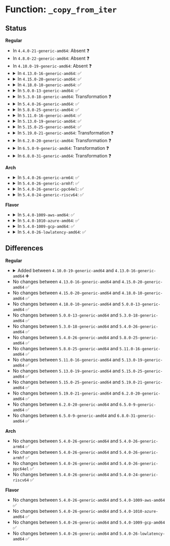 # Function: <code>_copy_from_iter</code>

## Status
<b>Regular</b>
<ul>
<li>
In <code>4.4.0-21-generic-amd64</code>: Absent ❓
</li>
<li>
In <code>4.8.0-22-generic-amd64</code>: Absent ❓
</li>
<li>
In <code>4.10.0-19-generic-amd64</code>: Absent ❓
</li>
<li>
<details>
<summary>In <code>4.13.0-16-generic-amd64</code>: ✅</summary>

```c
size_t _copy_from_iter(void * addr, size_t bytes, struct iov_iter * i)
```

```json
{
  "name": "_copy_from_iter",
  "collision_type": "Unique Global",
  "inline_type": "No",
  "funcs": [
    {
      "addr": 18446744071583463232,
      "name": "_copy_from_iter",
      "external": true,
      "loc": "lib/iov_iter.c:576",
      "file": "lib/iov_iter.c",
      "inline": "seen, unknown",
      "caller_inline": [],
      "caller_func": [
        "drivers/md/dm.c:dm_dax_copy_from_iter",
        "net/core/datagram.c:skb_copy_datagram_from_iter",
        "net/ipv4/tcp_output.c:tcp_connect"
      ]
    }
  ],
  "symbols": [
    {
      "addr": 18446744071583463232,
      "name": "_copy_from_iter",
      "section": ".text",
      "bind": "STB_GLOBAL",
      "size": 747
    }
  ]
}
```
</details>
</li>
<li>
<details>
<summary>In <code>4.15.0-20-generic-amd64</code>: ✅</summary>

```c
size_t _copy_from_iter(void * addr, size_t bytes, struct iov_iter * i)
```

```json
{
  "name": "_copy_from_iter",
  "collision_type": "Unique Global",
  "inline_type": "No",
  "funcs": [
    {
      "addr": 18446744071583644096,
      "name": "_copy_from_iter",
      "external": true,
      "loc": "lib/iov_iter.c:576",
      "file": "lib/iov_iter.c",
      "inline": "seen, unknown",
      "caller_inline": [],
      "caller_func": [
        "lib/iov_iter.c:copy_page_from_iter",
        "drivers/md/dm.c:dm_dax_copy_from_iter",
        "net/core/datagram.c:skb_copy_datagram_from_iter",
        "net/ipv4/tcp_output.c:tcp_connect"
      ]
    }
  ],
  "symbols": [
    {
      "addr": 18446744071583644096,
      "name": "_copy_from_iter",
      "section": ".text",
      "bind": "STB_GLOBAL",
      "size": 745
    }
  ]
}
```
</details>
</li>
<li>
<details>
<summary>In <code>4.18.0-10-generic-amd64</code>: ✅</summary>

```c
size_t _copy_from_iter(void * addr, size_t bytes, struct iov_iter * i)
```

```json
{
  "name": "_copy_from_iter",
  "collision_type": "Unique Global",
  "inline_type": "No",
  "funcs": [
    {
      "addr": 18446744071583861968,
      "name": "_copy_from_iter",
      "external": true,
      "loc": "lib/iov_iter.c:692",
      "file": "lib/iov_iter.c",
      "inline": "seen, unknown",
      "caller_inline": [],
      "caller_func": [
        "kernel/bpf/sockmap.c:bpf_tcp_sendmsg",
        "lib/iov_iter.c:copy_page_from_iter",
        "drivers/md/dm.c:dm_dax_copy_from_iter",
        "net/core/datagram.c:skb_copy_datagram_from_iter",
        "net/ipv4/tcp_output.c:tcp_connect"
      ]
    }
  ],
  "symbols": [
    {
      "addr": 18446744071583861968,
      "name": "_copy_from_iter",
      "section": ".text",
      "bind": "STB_GLOBAL",
      "size": 735
    }
  ]
}
```
</details>
</li>
<li>
<details>
<summary>In <code>5.0.0-13-generic-amd64</code>: ✅</summary>

```c
size_t _copy_from_iter(void * addr, size_t bytes, struct iov_iter * i)
```

```json
{
  "name": "_copy_from_iter",
  "collision_type": "Unique Global",
  "inline_type": "No",
  "funcs": [
    {
      "addr": 18446744071583945776,
      "name": "_copy_from_iter",
      "external": true,
      "loc": "lib/iov_iter.c:736",
      "file": "lib/iov_iter.c",
      "inline": "seen, unknown",
      "caller_inline": [],
      "caller_func": [
        "fs/iomap.c:iomap_dio_actor",
        "lib/iov_iter.c:copy_page_from_iter",
        "drivers/md/dm.c:dm_dax_copy_from_iter",
        "net/core/datagram.c:skb_copy_datagram_from_iter",
        "net/core/skmsg.c:sk_msg_memcopy_from_iter",
        "net/ipv4/tcp_output.c:tcp_connect"
      ]
    }
  ],
  "symbols": [
    {
      "addr": 18446744071583945776,
      "name": "_copy_from_iter",
      "section": ".text",
      "bind": "STB_GLOBAL",
      "size": 767
    }
  ]
}
```
</details>
</li>
<li>
<details>
<summary>In <code>5.3.0-18-generic-amd64</code>: Transformation ❓</summary>

```c
size_t _copy_from_iter(void * addr, size_t bytes, struct iov_iter * i)
```

```json
{
  "name": "_copy_from_iter",
  "collision_type": "Unique Global",
  "inline_type": "No",
  "funcs": [
    {
      "addr": 0,
      "name": "_copy_from_iter",
      "external": true,
      "loc": "lib/iov_iter.c:737",
      "file": "lib/iov_iter.c",
      "inline": "seen, unknown",
      "caller_inline": [],
      "caller_func": [
        "fs/iomap/direct-io.c:iomap_dio_actor",
        "lib/iov_iter.c:copy_page_from_iter",
        "drivers/md/dm.c:dm_dax_copy_from_iter",
        "net/core/datagram.c:skb_copy_datagram_from_iter",
        "net/core/skmsg.c:sk_msg_memcopy_from_iter",
        "net/ipv4/tcp_output.c:tcp_send_syn_data"
      ]
    }
  ],
  "symbols": [
    {
      "addr": 18446744071584132551,
      "name": "_copy_from_iter.cold",
      "section": ".text",
      "bind": "STB_LOCAL",
      "size": 22
    },
    {
      "addr": 18446744071584122416,
      "name": "_copy_from_iter",
      "section": ".text",
      "bind": "STB_GLOBAL",
      "size": 899
    }
  ]
}
```
</details>
</li>
<li>
<details>
<summary>In <code>5.4.0-26-generic-amd64</code>: ✅</summary>

```c
size_t _copy_from_iter(void * addr, size_t bytes, struct iov_iter * i)
```

```json
{
  "name": "_copy_from_iter",
  "collision_type": "Unique Global",
  "inline_type": "No",
  "funcs": [
    {
      "addr": 18446744071584247728,
      "name": "_copy_from_iter",
      "external": true,
      "loc": "lib/iov_iter.c:737",
      "file": "lib/iov_iter.c",
      "inline": "seen, unknown",
      "caller_inline": [],
      "caller_func": [
        "fs/iomap/direct-io.c:iomap_dio_actor",
        "drivers/md/dm.c:dm_dax_copy_from_iter",
        "net/core/datagram.c:skb_copy_datagram_from_iter",
        "net/core/skmsg.c:sk_msg_memcopy_from_iter",
        "net/ipv4/tcp_output.c:tcp_send_syn_data"
      ]
    }
  ],
  "symbols": [
    {
      "addr": 18446744071584247728,
      "name": "_copy_from_iter",
      "section": ".text",
      "bind": "STB_GLOBAL",
      "size": 906
    }
  ]
}
```
</details>
</li>
<li>
<details>
<summary>In <code>5.8.0-25-generic-amd64</code>: ✅</summary>

```c
size_t _copy_from_iter(void * addr, size_t bytes, struct iov_iter * i)
```

```json
{
  "name": "_copy_from_iter",
  "collision_type": "Unique Global",
  "inline_type": "No",
  "funcs": [
    {
      "addr": 18446744071584660288,
      "name": "_copy_from_iter",
      "external": true,
      "loc": "lib/iov_iter.c:758",
      "file": "lib/iov_iter.c",
      "inline": "seen, unknown",
      "caller_inline": [],
      "caller_func": [
        "fs/iomap/direct-io.c:iomap_dio_inline_actor",
        "lib/iov_iter.c:copy_page_from_iter",
        "drivers/md/dm.c:dm_dax_copy_from_iter",
        "net/core/datagram.c:skb_copy_datagram_from_iter",
        "net/core/skmsg.c:sk_msg_memcopy_from_iter",
        "net/ipv4/tcp_output.c:tcp_send_syn_data"
      ]
    }
  ],
  "symbols": [
    {
      "addr": 18446744071584660288,
      "name": "_copy_from_iter",
      "section": ".text",
      "bind": "STB_GLOBAL",
      "size": 959
    }
  ]
}
```
</details>
</li>
<li>
<details>
<summary>In <code>5.11.0-16-generic-amd64</code>: ✅</summary>

```c
size_t _copy_from_iter(void * addr, size_t bytes, struct iov_iter * i)
```

```json
{
  "name": "_copy_from_iter",
  "collision_type": "Unique Global",
  "inline_type": "No",
  "funcs": [
    {
      "addr": 18446744071584770832,
      "name": "_copy_from_iter",
      "external": true,
      "loc": "lib/iov_iter.c:765",
      "file": "lib/iov_iter.c",
      "inline": "seen, unknown",
      "caller_inline": [],
      "caller_func": [
        "fs/iomap/direct-io.c:iomap_dio_inline_actor",
        "fs/kernfs/file.c:kernfs_fop_write_iter",
        "lib/iov_iter.c:copy_page_from_iter",
        "drivers/tty/tty_io.c:do_tty_write",
        "drivers/md/dm.c:dm_dax_copy_from_iter",
        "net/core/datagram.c:skb_copy_datagram_from_iter",
        "net/core/skmsg.c:sk_msg_memcopy_from_iter",
        "net/ipv4/tcp_output.c:tcp_send_syn_data"
      ]
    }
  ],
  "symbols": [
    {
      "addr": 18446744071584770832,
      "name": "_copy_from_iter",
      "section": ".text",
      "bind": "STB_GLOBAL",
      "size": 719
    }
  ]
}
```
</details>
</li>
<li>
<details>
<summary>In <code>5.13.0-19-generic-amd64</code>: ✅</summary>

```c
size_t _copy_from_iter(void * addr, size_t bytes, struct iov_iter * i)
```

```json
{
  "name": "_copy_from_iter",
  "collision_type": "Unique Global",
  "inline_type": "No",
  "funcs": [
    {
      "addr": 18446744071584805808,
      "name": "_copy_from_iter",
      "external": true,
      "loc": "lib/iov_iter.c:800",
      "file": "lib/iov_iter.c",
      "inline": "seen, unknown",
      "caller_inline": [],
      "caller_func": [
        "fs/iomap/direct-io.c:iomap_dio_inline_actor",
        "fs/kernfs/file.c:kernfs_fop_write_iter",
        "lib/iov_iter.c:copy_page_from_iter",
        "drivers/tty/tty_io.c:do_tty_write",
        "drivers/md/dm.c:dm_dax_copy_from_iter",
        "net/core/datagram.c:skb_copy_datagram_from_iter",
        "net/core/skmsg.c:sk_msg_memcopy_from_iter",
        "net/ipv4/tcp_output.c:tcp_send_syn_data"
      ]
    }
  ],
  "symbols": [
    {
      "addr": 18446744071584805808,
      "name": "_copy_from_iter",
      "section": ".text",
      "bind": "STB_GLOBAL",
      "size": 1777
    }
  ]
}
```
</details>
</li>
<li>
<details>
<summary>In <code>5.15.0-25-generic-amd64</code>: ✅</summary>

```c
size_t _copy_from_iter(void * addr, size_t bytes, struct iov_iter * i)
```

```json
{
  "name": "_copy_from_iter",
  "collision_type": "Unique Global",
  "inline_type": "No",
  "funcs": [
    {
      "addr": 18446744071585228624,
      "name": "_copy_from_iter",
      "external": true,
      "loc": "lib/iov_iter.c:714",
      "file": "lib/iov_iter.c",
      "inline": "seen, unknown",
      "caller_inline": [],
      "caller_func": [
        "arch/x86/kernel/cpu/microcode/intel.c:generic_load_microcode",
        "arch/x86/kernel/cpu/microcode/intel.c:generic_load_microcode",
        "kernel/printk/printk.c:devkmsg_write",
        "fs/iomap/direct-io.c:iomap_dio_inline_iter",
        "fs/proc/proc_sysctl.c:proc_sys_call_handler",
        "fs/kernfs/file.c:kernfs_fop_write_iter",
        "fs/configfs/file.c:configfs_bin_write_iter",
        "fs/configfs/file.c:configfs_write_iter",
        "security/keys/keyctl.c:keyctl_instantiate_key_common",
        "lib/iov_iter.c:copy_page_from_iter",
        "drivers/tty/tty_io.c:do_tty_write",
        "drivers/net/tun.c:tun_get_user",
        "drivers/net/tun.c:tun_get_user",
        "drivers/md/dm.c:dm_dax_copy_from_iter",
        "net/core/datagram.c:skb_copy_datagram_from_iter",
        "net/core/skmsg.c:sk_msg_memcopy_from_iter",
        "net/netlink/af_netlink.c:netlink_sendmsg",
        "net/ipv4/ip_output.c:ip_generic_getfrag",
        "net/ipv4/tcp_output.c:tcp_send_syn_data",
        "net/ipv4/raw.c:raw_sendmsg",
        "net/ipv4/raw.c:raw_send_hdrinc",
        "net/ipv4/udp.c:udplite_getfrag",
        "net/ipv4/ping.c:ping_common_sendmsg",
        "net/ipv6/udp.c:udplite_getfrag",
        "net/ipv6/raw.c:rawv6_sendmsg",
        "net/ipv6/raw.c:rawv6_sendmsg",
        "net/ipv6/raw.c:rawv6_send_hdrinc",
        "net/packet/af_packet.c:packet_snd",
        "net/packet/af_packet.c:packet_sendmsg_spkt"
      ]
    }
  ],
  "symbols": [
    {
      "addr": 18446744071585228624,
      "name": "_copy_from_iter",
      "section": ".text",
      "bind": "STB_GLOBAL",
      "size": 1479
    }
  ]
}
```
</details>
</li>
<li>
<details>
<summary>In <code>5.19.0-21-generic-amd64</code>: Transformation ❓</summary>

```c
size_t _copy_from_iter(void * addr, size_t bytes, struct iov_iter * i)
```

```json
{
  "name": "_copy_from_iter",
  "collision_type": "Unique Global",
  "inline_type": "No",
  "funcs": [
    {
      "addr": 0,
      "name": "_copy_from_iter",
      "external": true,
      "loc": "lib/iov_iter.c:766",
      "file": "lib/iov_iter.c",
      "inline": "seen, unknown",
      "caller_inline": [],
      "caller_func": [
        "arch/x86/kernel/cpu/microcode/intel.c:generic_load_microcode",
        "arch/x86/kernel/cpu/microcode/intel.c:generic_load_microcode",
        "kernel/printk/printk.c:devkmsg_write",
        "fs/iomap/direct-io.c:iomap_dio_inline_iter",
        "fs/proc/proc_sysctl.c:proc_sys_call_handler",
        "fs/kernfs/file.c:kernfs_fop_write_iter",
        "fs/configfs/file.c:configfs_bin_write_iter",
        "fs/configfs/file.c:configfs_write_iter",
        "security/keys/keyctl.c:keyctl_instantiate_key_common",
        "lib/iov_iter.c:copy_page_from_iter",
        "drivers/tty/tty_io.c:do_tty_write",
        "drivers/char/random.c:write_pool_user",
        "drivers/dax/super.c:dax_copy_from_iter",
        "drivers/net/tun.c:tun_get_user",
        "drivers/net/tun.c:tun_get_user",
        "net/core/datagram.c:skb_copy_datagram_from_iter",
        "net/core/skmsg.c:sk_msg_memcopy_from_iter",
        "net/netlink/af_netlink.c:netlink_sendmsg",
        "net/ipv4/ip_output.c:ip_generic_getfrag",
        "net/ipv4/tcp.c:skb_do_copy_data_nocache",
        "net/ipv4/tcp_output.c:tcp_send_syn_data",
        "net/ipv4/raw.c:raw_sendmsg",
        "net/ipv4/raw.c:raw_send_hdrinc",
        "net/ipv4/udp.c:udplite_getfrag",
        "net/ipv4/ping.c:ping_common_sendmsg",
        "net/ipv6/udp.c:udplite_getfrag",
        "net/ipv6/raw.c:rawv6_sendmsg",
        "net/ipv6/raw.c:rawv6_sendmsg",
        "net/ipv6/raw.c:rawv6_send_hdrinc",
        "net/packet/af_packet.c:packet_snd",
        "net/packet/af_packet.c:packet_sendmsg_spkt",
        "net/mctp/af_mctp.c:mctp_sendmsg"
      ]
    }
  ],
  "symbols": [
    {
      "addr": 18446744071594127640,
      "name": "_copy_from_iter.cold",
      "section": ".text",
      "bind": "STB_LOCAL",
      "size": 76
    },
    {
      "addr": 18446744071586073664,
      "name": "_copy_from_iter",
      "section": ".text",
      "bind": "STB_GLOBAL",
      "size": 1681
    }
  ]
}
```
</details>
</li>
<li>
<details>
<summary>In <code>6.2.0-20-generic-amd64</code>: Transformation ❓</summary>

```c
size_t _copy_from_iter(void * addr, size_t bytes, struct iov_iter * i)
```

```json
{
  "name": "_copy_from_iter",
  "collision_type": "Unique Global",
  "inline_type": "No",
  "funcs": [
    {
      "addr": 0,
      "name": "_copy_from_iter",
      "external": true,
      "loc": "lib/iov_iter.c:627",
      "file": "lib/iov_iter.c",
      "inline": "seen, unknown",
      "caller_inline": [],
      "caller_func": [
        "arch/x86/kernel/cpu/microcode/intel.c:generic_load_microcode",
        "arch/x86/kernel/cpu/microcode/intel.c:generic_load_microcode",
        "kernel/printk/printk.c:devkmsg_write",
        "fs/iomap/direct-io.c:iomap_dio_inline_iter",
        "fs/proc/proc_sysctl.c:proc_sys_call_handler",
        "fs/kernfs/file.c:kernfs_fop_write_iter",
        "fs/configfs/file.c:configfs_bin_write_iter",
        "fs/configfs/file.c:configfs_write_iter",
        "security/keys/keyctl.c:keyctl_instantiate_key_common",
        "drivers/tty/tty_io.c:do_tty_write",
        "drivers/char/random.c:write_pool_user",
        "drivers/dax/super.c:dax_copy_from_iter",
        "drivers/net/tun.c:tun_get_user",
        "drivers/net/tun.c:tun_get_user",
        "net/core/datagram.c:skb_copy_datagram_from_iter",
        "net/core/skmsg.c:sk_msg_memcopy_from_iter",
        "net/netlink/af_netlink.c:netlink_sendmsg",
        "net/ipv4/ip_output.c:ip_generic_getfrag",
        "net/ipv4/tcp.c:skb_do_copy_data_nocache",
        "net/ipv4/tcp_output.c:tcp_send_syn_data",
        "net/ipv4/raw.c:raw_sendmsg",
        "net/ipv4/raw.c:raw_send_hdrinc",
        "net/ipv4/udp.c:udplite_getfrag",
        "net/ipv4/ping.c:ping_common_sendmsg",
        "net/ipv6/udp.c:udplite_getfrag",
        "net/ipv6/raw.c:rawv6_sendmsg",
        "net/ipv6/raw.c:rawv6_sendmsg",
        "net/ipv6/raw.c:rawv6_send_hdrinc",
        "net/packet/af_packet.c:packet_snd",
        "net/packet/af_packet.c:packet_sendmsg_spkt",
        "net/mctp/af_mctp.c:mctp_sendmsg"
      ]
    }
  ],
  "symbols": [
    {
      "addr": 18446744071596114255,
      "name": "_copy_from_iter.cold",
      "section": ".text",
      "bind": "STB_LOCAL",
      "size": 87
    },
    {
      "addr": 18446744071587050704,
      "name": "_copy_from_iter",
      "section": ".text",
      "bind": "STB_GLOBAL",
      "size": 1488
    }
  ]
}
```
</details>
</li>
<li>
<details>
<summary>In <code>6.5.0-9-generic-amd64</code>: Transformation ❓</summary>

```c
size_t _copy_from_iter(void * addr, size_t bytes, struct iov_iter * i)
```

```json
{
  "name": "_copy_from_iter",
  "collision_type": "Unique Global",
  "inline_type": "No",
  "funcs": [
    {
      "addr": 0,
      "name": "_copy_from_iter",
      "external": true,
      "loc": "lib/iov_iter.c:383",
      "file": "lib/iov_iter.c",
      "inline": "seen, unknown",
      "caller_inline": [],
      "caller_func": [
        "arch/x86/kernel/cpu/microcode/intel.c:generic_load_microcode",
        "arch/x86/kernel/cpu/microcode/intel.c:generic_load_microcode",
        "kernel/printk/printk.c:devkmsg_write",
        "fs/iomap/direct-io.c:iomap_dio_inline_iter",
        "fs/proc/proc_sysctl.c:proc_sys_call_handler",
        "fs/kernfs/file.c:kernfs_fop_write_iter",
        "fs/configfs/file.c:configfs_bin_write_iter",
        "fs/configfs/file.c:configfs_write_iter",
        "security/keys/keyctl.c:keyctl_instantiate_key_common",
        "drivers/tty/tty_io.c:do_tty_write",
        "drivers/char/random.c:write_pool_user",
        "drivers/dax/super.c:dax_copy_from_iter",
        "drivers/net/tun.c:tun_get_user",
        "drivers/net/tun.c:tun_get_user",
        "net/core/datagram.c:skb_copy_datagram_from_iter",
        "net/core/skmsg.c:sk_msg_memcopy_from_iter",
        "net/netlink/af_netlink.c:netlink_sendmsg",
        "net/ipv4/ip_output.c:ip_generic_getfrag",
        "net/ipv4/tcp.c:skb_do_copy_data_nocache",
        "net/ipv4/raw.c:raw_sendmsg",
        "net/ipv4/raw.c:raw_send_hdrinc",
        "net/ipv4/udp.c:udplite_getfrag",
        "net/ipv4/ping.c:ping_common_sendmsg",
        "net/ipv6/udp.c:udplite_getfrag",
        "net/ipv6/raw.c:rawv6_sendmsg",
        "net/ipv6/raw.c:rawv6_sendmsg",
        "net/ipv6/raw.c:rawv6_send_hdrinc",
        "net/packet/af_packet.c:packet_snd",
        "net/packet/af_packet.c:packet_sendmsg_spkt",
        "net/mctp/af_mctp.c:mctp_sendmsg"
      ]
    }
  ],
  "symbols": [
    {
      "addr": 18446744071596639608,
      "name": "_copy_from_iter.cold",
      "section": ".text",
      "bind": "STB_LOCAL",
      "size": 98
    },
    {
      "addr": 18446744071587307056,
      "name": "_copy_from_iter",
      "section": ".text",
      "bind": "STB_GLOBAL",
      "size": 1184
    }
  ]
}
```
</details>
</li>
<li>
<details>
<summary>In <code>6.8.0-31-generic-amd64</code>: Transformation ❓</summary>

```c
size_t _copy_from_iter(void * addr, size_t bytes, struct iov_iter * i)
```

```json
{
  "name": "_copy_from_iter",
  "collision_type": "Unique Global",
  "inline_type": "No",
  "funcs": [
    {
      "addr": 0,
      "name": "_copy_from_iter",
      "external": true,
      "loc": "lib/iov_iter.c:253",
      "file": "lib/iov_iter.c",
      "inline": "seen, unknown",
      "caller_inline": [],
      "caller_func": [
        "arch/x86/kernel/cpu/microcode/intel.c:parse_microcode_blobs",
        "arch/x86/kernel/cpu/microcode/intel.c:parse_microcode_blobs",
        "kernel/printk/printk.c:devkmsg_write",
        "fs/iomap/direct-io.c:iomap_dio_inline_iter",
        "fs/proc/proc_sysctl.c:proc_sys_call_handler",
        "fs/kernfs/file.c:kernfs_fop_write_iter",
        "fs/configfs/file.c:configfs_bin_write_iter",
        "fs/configfs/file.c:configfs_write_iter",
        "security/keys/keyctl.c:keyctl_instantiate_key_common",
        "block/bio-integrity.c:bio_integrity_copy_user",
        "drivers/tty/tty_io.c:iterate_tty_write",
        "drivers/char/random.c:write_pool_user",
        "drivers/dax/super.c:dax_copy_from_iter",
        "drivers/net/tun.c:tun_get_user",
        "drivers/net/tun.c:tun_get_user",
        "net/core/datagram.c:skb_copy_datagram_from_iter",
        "net/core/skmsg.c:sk_msg_memcopy_from_iter",
        "net/netlink/af_netlink.c:netlink_sendmsg",
        "net/ipv4/ip_output.c:ip_generic_getfrag",
        "net/ipv4/tcp.c:skb_do_copy_data_nocache",
        "net/ipv4/raw.c:raw_sendmsg",
        "net/ipv4/raw.c:raw_send_hdrinc",
        "net/ipv4/udp.c:udplite_getfrag",
        "net/ipv4/ping.c:ping_common_sendmsg",
        "net/ipv6/udp.c:udplite_getfrag",
        "net/ipv6/raw.c:rawv6_sendmsg",
        "net/ipv6/raw.c:rawv6_sendmsg",
        "net/ipv6/raw.c:rawv6_send_hdrinc",
        "net/packet/af_packet.c:packet_snd",
        "net/packet/af_packet.c:packet_sendmsg_spkt",
        "net/mptcp/protocol.c:mptcp_sendmsg",
        "net/mctp/af_mctp.c:mctp_sendmsg"
      ]
    }
  ],
  "symbols": [
    {
      "addr": 18446744071597548162,
      "name": "_copy_from_iter.cold",
      "section": ".text",
      "bind": "STB_LOCAL",
      "size": 21
    },
    {
      "addr": 18446744071587593472,
      "name": "_copy_from_iter",
      "section": ".text",
      "bind": "STB_GLOBAL",
      "size": 1415
    }
  ]
}
```
</details>
</li>
</ul>
<b>Arch</b>
<ul>
<li>
<details>
<summary>In <code>5.4.0-26-generic-arm64</code>: ✅</summary>

```c
size_t _copy_from_iter(void * addr, size_t bytes, struct iov_iter * i)
```

```json
{
  "name": "_copy_from_iter",
  "collision_type": "Unique Global",
  "inline_type": "No",
  "funcs": [
    {
      "addr": 18446603336496125728,
      "name": "_copy_from_iter",
      "external": true,
      "loc": "lib/iov_iter.c:737",
      "file": "lib/iov_iter.c",
      "inline": "seen, unknown",
      "caller_inline": [],
      "caller_func": [
        "fs/iomap/direct-io.c:iomap_dio_actor",
        "lib/iov_iter.c:copy_page_from_iter",
        "drivers/md/dm.c:dm_dax_copy_from_iter",
        "net/core/datagram.c:skb_copy_datagram_from_iter",
        "net/core/skmsg.c:sk_msg_memcopy_from_iter",
        "net/ipv4/tcp_output.c:tcp_send_syn_data"
      ]
    }
  ],
  "symbols": [
    {
      "addr": 18446603336496125728,
      "name": "_copy_from_iter",
      "section": ".text",
      "bind": "STB_GLOBAL",
      "size": 860
    }
  ]
}
```
</details>
</li>
<li>
<details>
<summary>In <code>5.4.0-26-generic-armhf</code>: ✅</summary>

```c
size_t _copy_from_iter(void * addr, size_t bytes, struct iov_iter * i)
```

```json
{
  "name": "_copy_from_iter",
  "collision_type": "Unique Global",
  "inline_type": "No",
  "funcs": [
    {
      "addr": 3229448864,
      "name": "_copy_from_iter",
      "external": true,
      "loc": "lib/iov_iter.c:737",
      "file": "lib/iov_iter.c",
      "inline": "seen, unknown",
      "caller_inline": [],
      "caller_func": [
        "fs/iomap/direct-io.c:iomap_dio_actor",
        "lib/iov_iter.c:copy_page_from_iter",
        "net/core/datagram.c:skb_copy_datagram_from_iter",
        "net/core/skmsg.c:sk_msg_memcopy_from_iter",
        "net/ipv4/tcp_output.c:tcp_send_syn_data"
      ]
    }
  ],
  "symbols": [
    {
      "addr": 3229448864,
      "name": "_copy_from_iter",
      "section": ".text",
      "bind": "STB_GLOBAL",
      "size": 936
    }
  ]
}
```
</details>
</li>
<li>
<details>
<summary>In <code>5.4.0-26-generic-ppc64el</code>: ✅</summary>

```c
size_t _copy_from_iter(void * addr, size_t bytes, struct iov_iter * i)
```

```json
{
  "name": "_copy_from_iter",
  "collision_type": "Unique Global",
  "inline_type": "No",
  "funcs": [
    {
      "addr": 13835058055290381952,
      "name": "_copy_from_iter",
      "external": true,
      "loc": "lib/iov_iter.c:737",
      "file": "lib/iov_iter.c",
      "inline": "seen, unknown",
      "caller_inline": [],
      "caller_func": [
        "fs/iomap/direct-io.c:iomap_dio_actor",
        "drivers/md/dm.c:dm_dax_copy_from_iter",
        "net/core/datagram.c:skb_copy_datagram_from_iter",
        "net/core/skmsg.c:sk_msg_memcopy_from_iter",
        "net/ipv4/tcp_output.c:tcp_send_syn_data"
      ]
    }
  ],
  "symbols": [
    {
      "addr": 13835058055290381952,
      "name": "_copy_from_iter",
      "section": ".text",
      "bind": "STB_GLOBAL",
      "size": 1288
    }
  ]
}
```
</details>
</li>
<li>
<details>
<summary>In <code>5.4.0-24-generic-riscv64</code>: ✅</summary>

```c
size_t _copy_from_iter(void * addr, size_t bytes, struct iov_iter * i)
```

```json
{
  "name": "_copy_from_iter",
  "collision_type": "Unique Global",
  "inline_type": "No",
  "funcs": [
    {
      "addr": 18446743936275186480,
      "name": "_copy_from_iter",
      "external": true,
      "loc": "lib/iov_iter.c:737",
      "file": "lib/iov_iter.c",
      "inline": "seen, unknown",
      "caller_inline": [],
      "caller_func": [
        "fs/iomap/direct-io.c:iomap_dio_actor",
        "lib/iov_iter.c:copy_page_from_iter",
        "drivers/md/dm.c:dm_dax_copy_from_iter",
        "net/core/datagram.c:skb_copy_datagram_from_iter",
        "net/core/skmsg.c:sk_msg_memcopy_from_iter",
        "net/ipv4/tcp_output.c:tcp_send_syn_data"
      ]
    }
  ],
  "symbols": [
    {
      "addr": 18446743936275186480,
      "name": "_copy_from_iter",
      "section": ".text",
      "bind": "STB_GLOBAL",
      "size": 710
    }
  ]
}
```
</details>
</li>
</ul>
<b>Flavor</b>
<ul>
<li>
<details>
<summary>In <code>5.4.0-1009-aws-amd64</code>: ✅</summary>

```c
size_t _copy_from_iter(void * addr, size_t bytes, struct iov_iter * i)
```

```json
{
  "name": "_copy_from_iter",
  "collision_type": "Unique Global",
  "inline_type": "No",
  "funcs": [
    {
      "addr": 18446744071584216464,
      "name": "_copy_from_iter",
      "external": true,
      "loc": "lib/iov_iter.c:737",
      "file": "lib/iov_iter.c",
      "inline": "seen, unknown",
      "caller_inline": [],
      "caller_func": [
        "fs/iomap/direct-io.c:iomap_dio_actor",
        "drivers/md/dm.c:dm_dax_copy_from_iter",
        "net/core/datagram.c:skb_copy_datagram_from_iter",
        "net/core/skmsg.c:sk_msg_memcopy_from_iter",
        "net/ipv4/tcp_output.c:tcp_send_syn_data"
      ]
    }
  ],
  "symbols": [
    {
      "addr": 18446744071584216464,
      "name": "_copy_from_iter",
      "section": ".text",
      "bind": "STB_GLOBAL",
      "size": 906
    }
  ]
}
```
</details>
</li>
<li>
<details>
<summary>In <code>5.4.0-1010-azure-amd64</code>: ✅</summary>

```c
size_t _copy_from_iter(void * addr, size_t bytes, struct iov_iter * i)
```

```json
{
  "name": "_copy_from_iter",
  "collision_type": "Unique Global",
  "inline_type": "No",
  "funcs": [
    {
      "addr": 18446744071584151680,
      "name": "_copy_from_iter",
      "external": true,
      "loc": "lib/iov_iter.c:737",
      "file": "lib/iov_iter.c",
      "inline": "seen, unknown",
      "caller_inline": [],
      "caller_func": [
        "fs/iomap/direct-io.c:iomap_dio_actor",
        "drivers/md/dm.c:dm_dax_copy_from_iter",
        "net/core/datagram.c:skb_copy_datagram_from_iter",
        "net/core/skmsg.c:sk_msg_memcopy_from_iter",
        "net/ipv4/tcp_output.c:tcp_send_syn_data"
      ]
    }
  ],
  "symbols": [
    {
      "addr": 18446744071584151680,
      "name": "_copy_from_iter",
      "section": ".text",
      "bind": "STB_GLOBAL",
      "size": 906
    }
  ]
}
```
</details>
</li>
<li>
<details>
<summary>In <code>5.4.0-1009-gcp-amd64</code>: ✅</summary>

```c
size_t _copy_from_iter(void * addr, size_t bytes, struct iov_iter * i)
```

```json
{
  "name": "_copy_from_iter",
  "collision_type": "Unique Global",
  "inline_type": "No",
  "funcs": [
    {
      "addr": 18446744071584200224,
      "name": "_copy_from_iter",
      "external": true,
      "loc": "lib/iov_iter.c:737",
      "file": "lib/iov_iter.c",
      "inline": "seen, unknown",
      "caller_inline": [],
      "caller_func": [
        "fs/iomap/direct-io.c:iomap_dio_actor",
        "drivers/md/dm.c:dm_dax_copy_from_iter",
        "net/core/datagram.c:skb_copy_datagram_from_iter",
        "net/core/skmsg.c:sk_msg_memcopy_from_iter",
        "net/ipv4/tcp_output.c:tcp_send_syn_data"
      ]
    }
  ],
  "symbols": [
    {
      "addr": 18446744071584200224,
      "name": "_copy_from_iter",
      "section": ".text",
      "bind": "STB_GLOBAL",
      "size": 906
    }
  ]
}
```
</details>
</li>
<li>
<details>
<summary>In <code>5.4.0-26-lowlatency-amd64</code>: ✅</summary>

```c
size_t _copy_from_iter(void * addr, size_t bytes, struct iov_iter * i)
```

```json
{
  "name": "_copy_from_iter",
  "collision_type": "Unique Global",
  "inline_type": "No",
  "funcs": [
    {
      "addr": 18446744071584304736,
      "name": "_copy_from_iter",
      "external": true,
      "loc": "lib/iov_iter.c:737",
      "file": "lib/iov_iter.c",
      "inline": "seen, unknown",
      "caller_inline": [],
      "caller_func": [
        "fs/iomap/direct-io.c:iomap_dio_actor",
        "drivers/md/dm.c:dm_dax_copy_from_iter",
        "net/core/datagram.c:skb_copy_datagram_from_iter",
        "net/core/skmsg.c:sk_msg_memcopy_from_iter",
        "net/ipv4/tcp_output.c:tcp_send_syn_data"
      ]
    }
  ],
  "symbols": [
    {
      "addr": 18446744071584304736,
      "name": "_copy_from_iter",
      "section": ".text",
      "bind": "STB_GLOBAL",
      "size": 906
    }
  ]
}
```
</details>
</li>
</ul>

## Differences
<b>Regular</b>
<ul>
<li>
<details>
<summary>Added between <code>4.10.0-19-generic-amd64</code> and <code>4.13.0-16-generic-amd64</code> ➕</summary>

```c
size_t _copy_from_iter(void * addr, size_t bytes, struct iov_iter * i)
```
</details>
</li>
<li>
No changes between <code>4.13.0-16-generic-amd64</code> and <code>4.15.0-20-generic-amd64</code> ✅
</li>
<li>
No changes between <code>4.15.0-20-generic-amd64</code> and <code>4.18.0-10-generic-amd64</code> ✅
</li>
<li>
No changes between <code>4.18.0-10-generic-amd64</code> and <code>5.0.0-13-generic-amd64</code> ✅
</li>
<li>
No changes between <code>5.0.0-13-generic-amd64</code> and <code>5.3.0-18-generic-amd64</code> ✅
</li>
<li>
No changes between <code>5.3.0-18-generic-amd64</code> and <code>5.4.0-26-generic-amd64</code> ✅
</li>
<li>
No changes between <code>5.4.0-26-generic-amd64</code> and <code>5.8.0-25-generic-amd64</code> ✅
</li>
<li>
No changes between <code>5.8.0-25-generic-amd64</code> and <code>5.11.0-16-generic-amd64</code> ✅
</li>
<li>
No changes between <code>5.11.0-16-generic-amd64</code> and <code>5.13.0-19-generic-amd64</code> ✅
</li>
<li>
No changes between <code>5.13.0-19-generic-amd64</code> and <code>5.15.0-25-generic-amd64</code> ✅
</li>
<li>
No changes between <code>5.15.0-25-generic-amd64</code> and <code>5.19.0-21-generic-amd64</code> ✅
</li>
<li>
No changes between <code>5.19.0-21-generic-amd64</code> and <code>6.2.0-20-generic-amd64</code> ✅
</li>
<li>
No changes between <code>6.2.0-20-generic-amd64</code> and <code>6.5.0-9-generic-amd64</code> ✅
</li>
<li>
No changes between <code>6.5.0-9-generic-amd64</code> and <code>6.8.0-31-generic-amd64</code> ✅
</li>
</ul>
<b>Arch</b>
<ul>
<li>
No changes between <code>5.4.0-26-generic-amd64</code> and <code>5.4.0-26-generic-arm64</code> ✅
</li>
<li>
No changes between <code>5.4.0-26-generic-amd64</code> and <code>5.4.0-26-generic-armhf</code> ✅
</li>
<li>
No changes between <code>5.4.0-26-generic-amd64</code> and <code>5.4.0-26-generic-ppc64el</code> ✅
</li>
<li>
No changes between <code>5.4.0-26-generic-amd64</code> and <code>5.4.0-24-generic-riscv64</code> ✅
</li>
</ul>
<b>Flavor</b>
<ul>
<li>
No changes between <code>5.4.0-26-generic-amd64</code> and <code>5.4.0-1009-aws-amd64</code> ✅
</li>
<li>
No changes between <code>5.4.0-26-generic-amd64</code> and <code>5.4.0-1010-azure-amd64</code> ✅
</li>
<li>
No changes between <code>5.4.0-26-generic-amd64</code> and <code>5.4.0-1009-gcp-amd64</code> ✅
</li>
<li>
No changes between <code>5.4.0-26-generic-amd64</code> and <code>5.4.0-26-lowlatency-amd64</code> ✅
</li>
</ul>
